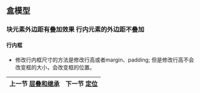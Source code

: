 ## 盒模型
### 块元素外边距有叠加效果 行内元素的外边距不叠加
#### 行内框
* 修改行内框尺寸的方法是修改行高或者margin、padding; 但是修改行高不会改变框的大小，会改变框的位置。


| 上一节 [层叠和继承](../chapter-02/cascade-and-extend.md) | 下一节 [定位](./position.md) |
| ----------------------------------------------------------- | -------------------------------------------- |
